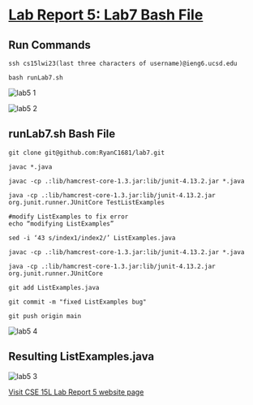  [Lab Report 5: Lab7 Bash File ](https://ryanc1681.github.io/cse15l-lab-reports/LabReport5.html)
=====================================

Run Commands
----------------------
```
ssh cs15lwi23(last three characters of username)@ieng6.ucsd.edu

bash runLab7.sh
```
![lab5 1](https://user-images.githubusercontent.com/40802485/224199103-6fab3660-d321-4f16-a1a8-346df04ec46f.jpg)

![lab5 2](https://user-images.githubusercontent.com/40802485/224200285-26c12e6e-ff11-4845-aff1-dbbecc1b797f.jpg)


runLab7.sh Bash File
-----------------------
```
git clone git@github.com:RyanC1681/lab7.git

javac *.java

javac -cp .:lib/hamcrest-core-1.3.jar:lib/junit-4.13.2.jar *.java 

java -cp .:lib/hamcrest-core-1.3.jar:lib/junit-4.13.2.jar org.junit.runner.JUnitCore TestListExamples

#modify ListExamples to fix error
echo “modifying ListExamples”

sed -i ‘43 s/index1/index2/’ ListExamples.java

javac -cp .:lib/hamcrest-core-1.3.jar:lib/junit-4.13.2.jar *.java  

java -cp .:lib/hamcrest-core-1.3.jar:lib/junit-4.13.2.jar org.junit.runner.JUnitCore 

git add ListExamples.java 

git commit -m "fixed ListExamples bug"

git push origin main
```

![lab5 4](https://user-images.githubusercontent.com/40802485/224200387-e08929a7-a169-4354-abd9-3846975724c5.jpg)

Resulting ListExamples.java 
----------------------------

![lab5 3](https://user-images.githubusercontent.com/40802485/224200350-d28c2c99-0220-4706-8373-e77e3219d1d0.jpg)



[Visit CSE 15L Lab Report 5 website page](https://ryanc1681.github.io/cse15l-lab-reports/LabReport5.html)


